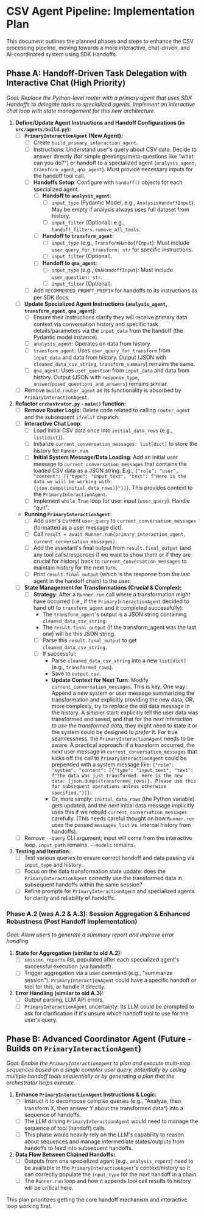 # CSV Agent Pipeline: Implementation Plan

This document outlines the planned phases and steps to enhance the CSV processing pipeline, moving towards a more interactive, chat-driven, and AI-coordinated system using SDK Handoffs.

## Phase A: Handoff-Driven Task Delegation with Interactive Chat (High Priority)

*Goal: Replace the Python-level router with a primary agent that uses SDK Handoffs to delegate tasks to specialized agents. Implement an interactive chat loop with state management for this new architecture.*

1.  **Define/Update Agent Instructions and Handoff Configurations (in `src/agents/build.py`):**
    *   [ ] **`PrimaryInteractionAgent` (New Agent):**
        *   [ ] Create `build_primary_interaction_agent`.
        *   [ ] Instructions: Understand user's query about CSV data. Decide to answer directly (for simple greetings/meta-questions like "what can you do?") or handoff to a specialized agent (`analysis_agent`, `transform_agent`, `qna_agent`). Must provide necessary inputs for the handoff tool call.
        *   [ ] **Handoffs Setup**: Configure with `handoff()` objects for each specialized agent.
            *   [ ] **Handoff to `analysis_agent`**:
                *   [ ] `input_type` (Pydantic Model, e.g., `AnalysisHandoffInput`): May be empty if analysis always uses full dataset from history.
                *   [ ] `input_filter` (Optional): e.g., `handoff_filters.remove_all_tools`.
            *   [ ] **Handoff to `transform_agent`**:
                *   [ ] `input_type` (e.g., `TransformHandoffInput`): Must include `user_query_for_transform: str` for specific instructions.
                *   [ ] `input_filter` (Optional).
            *   [ ] **Handoff to `qna_agent`**:
                *   [ ] `input_type` (e.g., `QnAHandoffInput`): Must include `user_question: str`.
                *   [ ] `input_filter` (Optional).
        *   [ ] Add `RECOMMENDED_PROMPT_PREFIX` for handoffs to its instructions as per SDK docs.
    *   [ ] **Update Specialized Agent Instructions (`analysis_agent`, `transform_agent`, `qna_agent`):**
        *   [ ] Ensure their instructions clarify they will receive primary data context via conversation history and specific task details/parameters via the `input_data` from the handoff (the Pydantic model instance).
        *   [ ] `analysis_agent`: Operates on data from history.
        *   [ ] `transform_agent`: Uses `user_query_for_transform` from `input_data` and data from history. Output (JSON with `cleaned_data_csv_string`, `transform_summary`) remains the same.
        *   [ ] `qna_agent`: Uses `user_question` from `input_data` and data from history. Output (JSON with `response_type`, `answer`/`posed_questions_and_answers`) remains similar.
    *   [ ] Remove `build_router_agent` as its functionality is absorbed by `PrimaryInteractionAgent`.

2.  **Refactor `orchestrator.py` - `main()` function:**
    *   [ ] **Remove Router Logic**: Delete code related to calling `router_agent` and the subsequent `if/elif` dispatch.
    *   [ ] **Interactive Chat Loop**: 
        *   [ ] Load initial CSV data once into `initial_data_rows` (e.g., `list[dict]`).
        *   [ ] Initialize `current_conversation_messages: list[dict]` to store the history for `Runner.run`.
        *   [ ] **Initial System Message/Data Loading**: Add an initial user message to `current_conversation_messages` that contains the loaded CSV data as a JSON string. E.g., `{"role": "user", "content": [{"type": "input_text", "text": f"Here is the data we will be working with: {json.dumps(initial_data_rows)}"}]}`. This provides context to the `PrimaryInteractionAgent`.
        *   [ ] Implement `while True` loop for user input (`user_query`). Handle "quit".
    *   **Running `PrimaryInteractionAgent`**: 
        *   [ ] Add user's current `user_query` to `current_conversation_messages` (formatted as a user message dict).
        *   [ ] Call `result = await Runner.run(primary_interaction_agent, current_conversation_messages)`.
        *   [ ] Add the assistant's final output from `result.final_output` (and any tool calls/responses if we want to show them or if they are crucial for history) back to `current_conversation_messages` to maintain history for the next turn.
        *   [ ] Print `result.final_output` (which is the response from the last agent in the handoff chain) to the user.
    *   [ ] **State Management for Transformations (Crucial & Complex):**
        *   [ ] **Strategy**: After a `Runner.run` call where a transformation *might* have occurred (i.e., if the `PrimaryInteractionAgent` decided to hand off to `transform_agent` and it completed successfully):
            *   The `transform_agent`'s output is a JSON string containing `cleaned_data_csv_string`.
            *   The `result.final_output` (if the transform_agent was the last one) will be this JSON string.
            *   [ ] Parse this `result.final_output` to get `cleaned_data_csv_string`.
            *   [ ] If successful:
                *   Parse `cleaned_data_csv_string` into a new `list[dict]` (e.g., `transformed_rows`).
                *   Save to `output.csv`.
                *   **Update Context for Next Turn**: Modify `current_conversation_messages`. This is key. One way: Append a new system or user message summarizing the transformation and explicitly providing the new data, OR, more complexly, try to *replace* the old data message in the history. A simpler start: explicitly tell the user data was transformed and saved, and that for the *next interaction to use the transformed data*, they might need to state it or the system could be designed to *prefer* it. For true seamlessness, the `PrimaryInteractionAgent` needs to be aware. A practical approach: if a transform occurred, the *next* user message in `current_conversation_messages` that kicks off the call to `PrimaryInteractionAgent` could be prepended with a system message like: `{"role": "system", "content": [{"type": "input_text", "text": f"The data was just transformed. Here is the new data: {json.dumps(transformed_rows)}. Please use this for subsequent operations unless otherwise specified."}]}`.
                *   Or, more simply: `initial_data_rows` (the Python variable) gets updated, and the *next* initial data message implicitly uses this if we rebuild `current_conversation_messages` carefully. (This needs careful thought on how `Runner.run` uses the passed `messages_list` vs. internal history from handoffs).
    *   [ ] Remove `--query` CLI argument; input will come from the interactive loop. `input_path` remains. `--models` remains.

3.  **Testing and Iteration:**
    *   [ ] Test various queries to ensure correct handoff and data passing via `input_type` and history.
    *   [ ] Focus on the data transformation state update: does the `PrimaryInteractionAgent` correctly use the transformed data in subsequent handoffs within the same session?
    *   [ ] Refine prompts for `PrimaryInteractionAgent` and specialized agents for clarity and reliability of handoffs.

### Phase A.2 (was A.2 & A.3): Session Aggregation & Enhanced Robustness (Post Handoff Implementation)

*Goal: Allow users to generate a summary report and improve error handling.*

1.  **State for Aggregation (similar to old A.2):**
    *   [ ] `session_reports` list, populated after each specialized agent's successful execution (via handoff).
    *   [ ] Trigger aggregation via a user command (e.g., "summarize session"). `PrimaryInteractionAgent` could have a specific handoff or tool for this, or handle it directly.
2.  **Error Handling (similar to old A.3):**
    *   [ ] Output parsing, LLM API errors.
    *   [ ] `PrimaryInteractionAgent` uncertainty: Its LLM could be prompted to ask for clarification if it's unsure which handoff tool to use for the user's query.

## Phase B: Advanced Coordinator Agent (Future - Builds on `PrimaryInteractionAgent`)

*Goal: Enable the `PrimaryInteractionAgent` to plan and execute multi-step sequences based on a single complex user query, potentially by calling multiple handoff tools sequentially or by generating a plan that the orchestrator helps execute.*

1.  **Enhance `PrimaryInteractionAgent` Instructions & Logic:**
    *   [ ] Instruct it to decompose complex queries (e.g., "Analyze, then transform X, then answer Y about the transformed data") into a sequence of handoffs.
    *   [ ] The LLM driving `PrimaryInteractionAgent` would need to manage the sequence of tool (handoff) calls.
    *   [ ] This phase would heavily rely on the LLM's capability to reason about sequences and manage intermediate states/outputs from handoffs to feed into subsequent handoffs.
2.  **Data Flow Between Chained Handoffs:**
    *   [ ] Outputs from one specialized agent (e.g., `analysis_report`) need to be available in the `PrimaryInteractionAgent`'s context/history so it can correctly populate the `input_type` for the *next* handoff in a chain.
    *   [ ] The `Runner.run` loop and how it appends tool call results to history will be critical here.

This plan prioritizes getting the core handoff mechanism and interactive loop working first. 